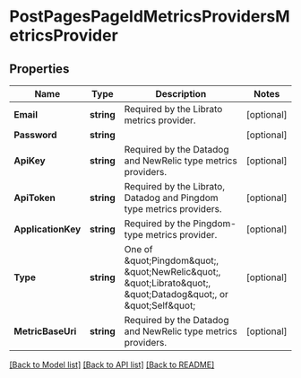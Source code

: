 # PostPagesPageIdMetricsProvidersMetricsProvider

## Properties
Name | Type | Description | Notes
------------ | ------------- | ------------- | -------------
**Email** | **string** | Required by the Librato metrics provider. | [optional] 
**Password** | **string** |  | [optional] 
**ApiKey** | **string** | Required by the Datadog and NewRelic type metrics providers. | [optional] 
**ApiToken** | **string** | Required by the Librato, Datadog and Pingdom type metrics providers. | [optional] 
**ApplicationKey** | **string** | Required by the Pingdom-type metrics provider. | [optional] 
**Type** | **string** | One of \&quot;Pingdom\&quot;, \&quot;NewRelic\&quot;, \&quot;Librato\&quot;, \&quot;Datadog\&quot;, or \&quot;Self\&quot; | [optional] 
**MetricBaseUri** | **string** | Required by the Datadog and NewRelic type metrics providers. | [optional] 

[[Back to Model list]](../README.md#documentation-for-models) [[Back to API list]](../README.md#documentation-for-api-endpoints) [[Back to README]](../README.md)


